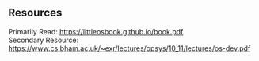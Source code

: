 ## Resources
Primarily Read: https://littleosbook.github.io/book.pdf
<br>
Secondary Resource: https://www.cs.bham.ac.uk/~exr/lectures/opsys/10_11/lectures/os-dev.pdf